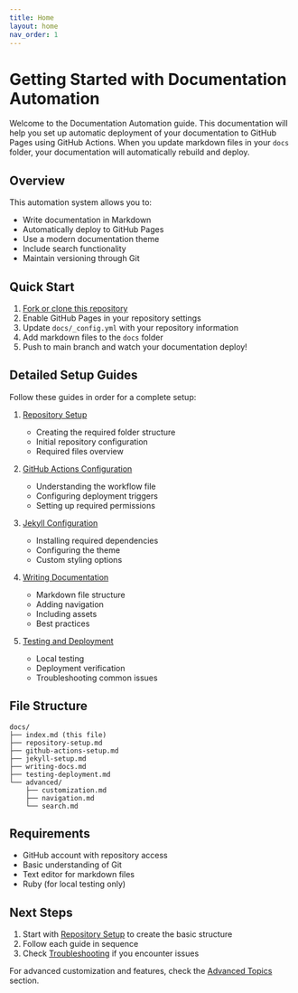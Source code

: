 ```yaml
---
title: Home
layout: home
nav_order: 1
---
```


# Getting Started with Documentation Automation

Welcome to the Documentation Automation guide. This documentation will help you set up automatic deployment of your documentation to GitHub Pages using GitHub Actions. When you update markdown files in your `docs` folder, your documentation will automatically rebuild and deploy.

## Overview

This automation system allows you to:
- Write documentation in Markdown
- Automatically deploy to GitHub Pages
- Use a modern documentation theme
- Include search functionality
- Maintain versioning through Git

## Quick Start

1. [Fork or clone this repository](#)
2. Enable GitHub Pages in your repository settings
3. Update `docs/_config.yml` with your repository information
4. Add markdown files to the `docs` folder
5. Push to main branch and watch your documentation deploy!

## Detailed Setup Guides

Follow these guides in order for a complete setup:

1. [Repository Setup](repository-setup.md)
   - Creating the required folder structure
   - Initial repository configuration
   - Required files overview

2. [GitHub Actions Configuration](github-actions-setup.md)
   - Understanding the workflow file
   - Configuring deployment triggers
   - Setting up required permissions

3. [Jekyll Configuration](jekyll-setup.md)
   - Installing required dependencies
   - Configuring the theme
   - Custom styling options

4. [Writing Documentation](writing-docs.md)
   - Markdown file structure
   - Adding navigation
   - Including assets
   - Best practices

5. [Testing and Deployment](testing-deployment.md)
   - Local testing
   - Deployment verification
   - Troubleshooting common issues

## File Structure

```
docs/
├── index.md (this file)
├── repository-setup.md
├── github-actions-setup.md
├── jekyll-setup.md
├── writing-docs.md
├── testing-deployment.md
└── advanced/
    ├── customization.md
    ├── navigation.md
    └── search.md
```

## Requirements

- GitHub account with repository access
- Basic understanding of Git
- Text editor for markdown files
- Ruby (for local testing only)

## Next Steps

1. Start with [Repository Setup](repository-setup.md) to create the basic structure
2. Follow each guide in sequence
3. Check [Troubleshooting](testing-deployment.md#troubleshooting) if you encounter issues

For advanced customization and features, check the [Advanced Topics](advanced/) section.